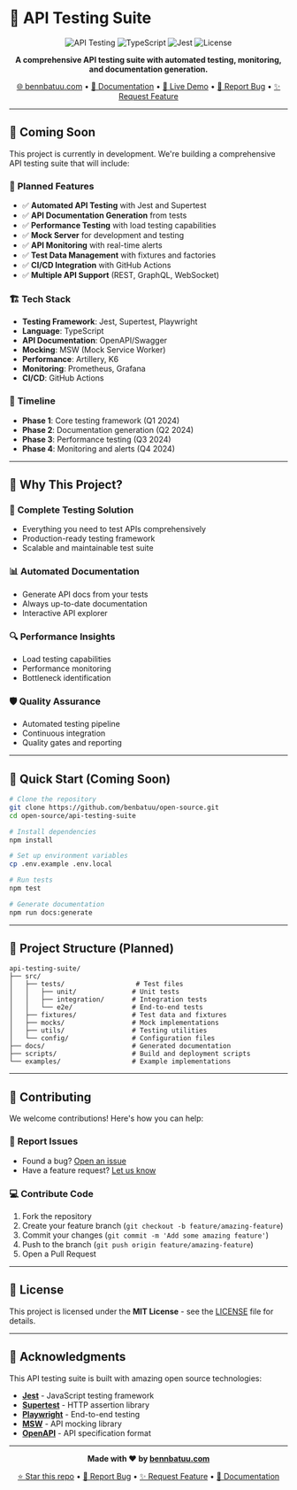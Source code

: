 # 🧪 API Testing Suite

<div align="center">

![API Testing](https://img.shields.io/badge/API_Testing-Automated-FF6B6B?style=for-the-badge&logo=postman&logoColor=white)
![TypeScript](https://img.shields.io/badge/TypeScript-007ACC?style=for-the-badge&logo=typescript&logoColor=white)
![Jest](https://img.shields.io/badge/Jest-C21325?style=for-the-badge&logo=jest&logoColor=white)
![License](https://img.shields.io/badge/license-MIT-blue?style=for-the-badge)

**A comprehensive API testing suite with automated testing, monitoring, and documentation generation.**

[🌐 bennbatuu.com](https://bennbatuu.com) • [📖 Documentation](#-documentation) • [🎨 Live Demo](#-live-demo) • [🐛 Report Bug](https://github.com/benbatuu/open-source/issues) • [✨ Request Feature](https://github.com/benbatuu/open-source/issues)

</div>

---

## 🚧 Coming Soon

This project is currently in development. We're building a comprehensive API testing suite that will include:

### 🎯 **Planned Features**

- ✅ **Automated API Testing** with Jest and Supertest
- ✅ **API Documentation Generation** from tests
- ✅ **Performance Testing** with load testing capabilities
- ✅ **Mock Server** for development and testing
- ✅ **API Monitoring** with real-time alerts
- ✅ **Test Data Management** with fixtures and factories
- ✅ **CI/CD Integration** with GitHub Actions
- ✅ **Multiple API Support** (REST, GraphQL, WebSocket)

### 🏗️ **Tech Stack**

- **Testing Framework**: Jest, Supertest, Playwright
- **Language**: TypeScript
- **API Documentation**: OpenAPI/Swagger
- **Mocking**: MSW (Mock Service Worker)
- **Performance**: Artillery, K6
- **Monitoring**: Prometheus, Grafana
- **CI/CD**: GitHub Actions

### 📅 **Timeline**

- **Phase 1**: Core testing framework (Q1 2024)
- **Phase 2**: Documentation generation (Q2 2024)
- **Phase 3**: Performance testing (Q3 2024)
- **Phase 4**: Monitoring and alerts (Q4 2024)

---

## 🌟 Why This Project?

### 🚀 **Complete Testing Solution**
- Everything you need to test APIs comprehensively
- Production-ready testing framework
- Scalable and maintainable test suite

### 📊 **Automated Documentation**
- Generate API docs from your tests
- Always up-to-date documentation
- Interactive API explorer

### 🔍 **Performance Insights**
- Load testing capabilities
- Performance monitoring
- Bottleneck identification

### 🛡️ **Quality Assurance**
- Automated testing pipeline
- Continuous integration
- Quality gates and reporting

---

## 🚀 Quick Start (Coming Soon)

```bash
# Clone the repository
git clone https://github.com/benbatuu/open-source.git
cd open-source/api-testing-suite

# Install dependencies
npm install

# Set up environment variables
cp .env.example .env.local

# Run tests
npm test

# Generate documentation
npm run docs:generate
```

---

## 📁 Project Structure (Planned)

```
api-testing-suite/
├── src/
│   ├── tests/                  # Test files
│   │   ├── unit/              # Unit tests
│   │   ├── integration/       # Integration tests
│   │   └── e2e/               # End-to-end tests
│   ├── fixtures/              # Test data and fixtures
│   ├── mocks/                 # Mock implementations
│   ├── utils/                 # Testing utilities
│   └── config/                # Configuration files
├── docs/                      # Generated documentation
├── scripts/                   # Build and deployment scripts
└── examples/                  # Example implementations
```

---

## 🤝 Contributing

We welcome contributions! Here's how you can help:

### 🐛 **Report Issues**
- Found a bug? [Open an issue](https://github.com/benbatuu/open-source/issues)
- Have a feature request? [Let us know](https://github.com/benbatuu/open-source/issues)

### 💻 **Contribute Code**
1. Fork the repository
2. Create your feature branch (`git checkout -b feature/amazing-feature`)
3. Commit your changes (`git commit -m 'Add some amazing feature'`)
4. Push to the branch (`git push origin feature/amazing-feature`)
5. Open a Pull Request

---

## 📄 License

This project is licensed under the **MIT License** - see the [LICENSE](LICENSE) file for details.

---

## 🙏 Acknowledgments

This API testing suite is built with amazing open source technologies:

- [**Jest**](https://jestjs.io/) - JavaScript testing framework
- [**Supertest**](https://github.com/visionmedia/supertest) - HTTP assertion library
- [**Playwright**](https://playwright.dev/) - End-to-end testing
- [**MSW**](https://mswjs.io/) - API mocking library
- [**OpenAPI**](https://swagger.io/specification/) - API specification format

---

<div align="center">

**Made with ❤️ by [bennbatuu.com](https://bennbatuu.com)**

[⭐ Star this repo](https://github.com/benbatuu/open-source) • [🐛 Report Bug](https://github.com/benbatuu/open-source/issues) • [✨ Request Feature](https://github.com/benbatuu/open-source/issues) • [📖 Documentation](https://github.com/benbatuu/open-source#readme)

</div>
